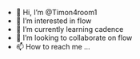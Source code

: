 - 👋 Hi, I’m @Timon4room1
- 👀 I’m interested in flow
- 🌱 I’m currently learning cadence
- 💞️ I’m looking to collaborate on flow
- 📫 How to reach me ...

<!---
Timon4room1/Timon4room1 is a ✨ special ✨ repository because its `README.md` (this file) appears on your GitHub profile.
You can click the Preview link to take a look at your changes.
--->
